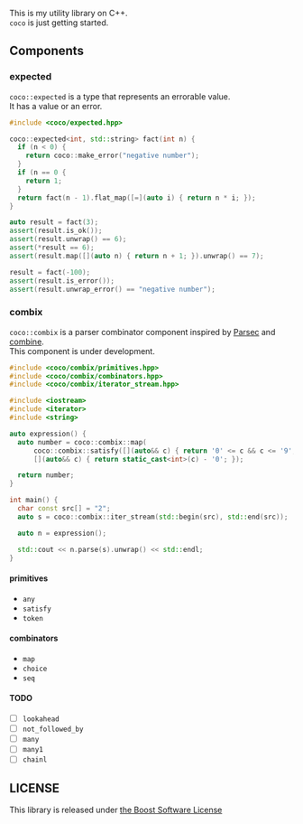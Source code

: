 This is my utility library on C++.  
`coco` is just getting started.

## Components

### expected

`coco::expected` is a type that represents an errorable value.  
It has a value or an error.

```c++
#include <coco/expected.hpp>

coco::expected<int, std::string> fact(int n) {
  if (n < 0) {
    return coco::make_error("negative number");
  }
  if (n == 0 {
    return 1;
  }
  return fact(n - 1).flat_map([=](auto i) { return n * i; });
}

auto result = fact(3);
assert(result.is_ok());
assert(result.unwrap() == 6);
assert(*result == 6);
assert(result.map([](auto n) { return n + 1; }).unwrap() == 7);

result = fact(-100);
assert(result.is_error());
assert(result.unwrap_error() == "negative number");
```

### combix

`coco::combix` is a parser combinator component inspired by [Parsec](https://hackage.haskell.org/package/parsec) and [combine](https://github.com/Marwes/combine).  
This component is under development.

```c++
#include <coco/combix/primitives.hpp>
#include <coco/combix/combinators.hpp>
#include <coco/combix/iterator_stream.hpp>

#include <iostream>
#include <iterator>
#include <string>

auto expression() {
  auto number = coco::combix::map(
      coco::combix::satisfy([](auto&& c) { return '0' <= c && c <= '9'; }),
      [](auto&& c) { return static_cast<int>(c) - '0'; });

  return number;
}

int main() {
  char const src[] = "2";
  auto s = coco::combix::iter_stream(std::begin(src), std::end(src));

  auto n = expression();

  std::cout << n.parse(s).unwrap() << std::endl;
}
```

#### primitives

- `any`
- `satisfy`
- `token`

#### combinators

- `map`
- `choice`
- `seq`

#### TODO

- [ ] `lookahead`
- [ ] `not_followed_by`
- [ ] `many`
- [ ] `many1`
- [ ] `chainl`

## LICENSE

This library is released under [the Boost Software License](http://boost.org/LICENSE_1_0.txt)
